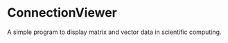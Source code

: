 ConnectionViewer
================

A simple program to display matrix and vector data in scientific computing.
